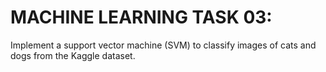 # MACHINE LEARNING TASK 03:
Implement a support vector machine (SVM) to classify images of cats and dogs from the Kaggle dataset.
